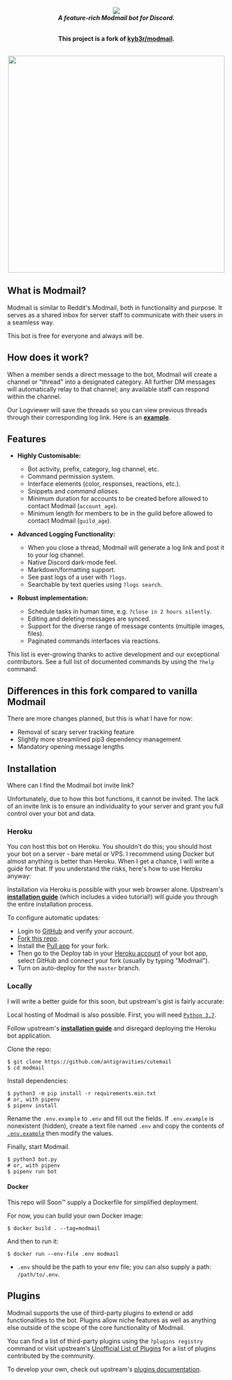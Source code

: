 <div align="center">
  <img src="https://i.imgur.com/o558Qnq.png" align="center">
  <br>
  <strong><i>A feature-rich Modmail bot for Discord.</i></strong>
  <br>
  <br>

  **This project is a fork of [kyb3r/modmail](https://github.com/kyb3r/modmail).**

<br>
<img src='https://i.imgur.com/fru5Q07.png' align='center' width=500>
</div>


## What is Modmail?

Modmail is similar to Reddit's Modmail, both in functionality and purpose. It serves as a shared inbox for server staff to communicate with their users in a seamless way.

This bot is free for everyone and always will be.

## How does it work?

When a member sends a direct message to the bot, Modmail will create a channel or "thread" into a designated category. All further DM messages will automatically relay to that channel; any available staff can respond within the channel.

Our Logviewer will save the threads so you can view previous threads through their corresponding log link. Here is an [**example**](https://logs.modmail.dev/example).

## Features

* **Highly Customisable:**
  * Bot activity, prefix, category, log channel, etc.
  * Command permission system.
  * Interface elements (color, responses, reactions, etc.).
  * Snippets and *command aliases*.
  * Minimum duration for accounts to be created before allowed to contact Modmail (`account_age`).
  * Minimum length for members to be in the guild before allowed to contact Modmail (`guild_age`). 

* **Advanced Logging Functionality:**
  * When you close a thread, Modmail will generate a log link and post it to your log channel.
  * Native Discord dark-mode feel.
  * Markdown/formatting support.
  * See past logs of a user with `?logs`.
  * Searchable by text queries using `?logs search`.

* **Robust implementation:**
  * Schedule tasks in human time, e.g. `?close in 2 hours silently`.
  * Editing and deleting messages are synced.
  * Support for the diverse range of message contents (multiple images, files).
  * Paginated commands interfaces via reactions.

This list is ever-growing thanks to active development and our exceptional contributors. See a full list of documented commands by using the `?help` command.

## Differences in this fork compared to vanilla Modmail

There are more changes planned, but this is what I have for now:

* Removal of scary server tracking feature
* Slightly more streamlined pip3 dependency management
* Mandatory opening message lengths

## Installation

Where can I find the Modmail bot invite link? 

Unfortunately, due to how this bot functions, it cannot be invited. The lack of an invite link is to ensure an individuality to your server and grant you full control over your bot and data.

### Heroku

You *can* host this bot on Heroku. You shouldn't do this; you should host your bot on a server - bare metal or VPS. I recommend using Docker but almost anything is better than Heroku. When I get a chance, I will write a guide for that. If you understand the risks, here's how to use Heroku anyway:

Installation via Heroku is possible with your web browser alone. 
Upstream's [**installation guide**](https://github.com/kyb3r/modmail/wiki/Installation) (which includes a video tutorial!) will guide you through the entire installation process.

To configure automatic updates:
 - Login to [GitHub](https://github.com/) and verify your account.
 - [Fork this repo](https://github.com/antigravities/cutemail/fork).
 - Install the [Pull app](https://github.com/apps/pull) for your fork. 
 - Then go to the Deploy tab in your [Heroku account](https://dashboard.heroku.com/apps) of your bot app, select GitHub and connect your fork (usually by typing "Modmail"). 
 - Turn on auto-deploy for the `master` branch.

### Locally

I will write a better guide for this soon, but upstream's gist is fairly accurate:

Local hosting of Modmail is also possible. First, you will need [`Python 3.7`](https://www.python.org/downloads/release/python-37).

Follow upstream's [**installation guide**](https://github.com/kyb3r/modmail/wiki/Installation) and disregard deploying the Heroku bot application. 

Clone the repo:

```console
$ git clone https://github.com/antigravities/cutemail
$ cd modmail
```

Install dependencies:

```console
$ python3 -m pip install -r requirements.min.txt
# or, with pipenv
$ pipenv install
```

Rename the `.env.example` to `.env` and fill out the fields. If `.env.example` is nonexistent (hidden), create a text file named `.env` and copy the contents of [`.env.example`](https://raw.githubusercontent.com/antigravities/cutemail/master/.env.example) then modify the values.

Finally, start Modmail.

```console
$ python3 bot.py
# or, with pipenv
$ pipenv run bot
```

#### Docker

This repo will Soon&trade; supply a Dockerfile for simplified deployment. 

For now, you can build your own Docker image:

```console
$ docker build . --tag=modmail
```

And then to run it:
```console
$ docker run --env-file .env modmail
```

<!-- 
Or run directly from a pre-built version from https://hub.docker.com/.

- Kyber's:

```console
$ docker pull kyb3rr/modmail
```

And to run your docker image:

```console
$ docker run --env-file .env kyb3rr/modmail
``` -->
- `.env` should be the path to your env file; you can also supply a path: `/path/to/.env`.

## Plugins

Modmail supports the use of third-party plugins to extend or add functionalities to the bot.
Plugins allow niche features as well as anything else outside of the scope of the core functionality of Modmail. 

You can find a list of third-party plugins using the `?plugins registry`  command or visit upstream's [Unofficial List of Plugins](https://github.com/kyb3r/modmail/wiki/Unofficial-List-of-Plugins) for a list of plugins contributed by the community.

To develop your own, check out upstream's [plugins documentation](https://github.com/kyb3r/modmail/wiki/Plugins).